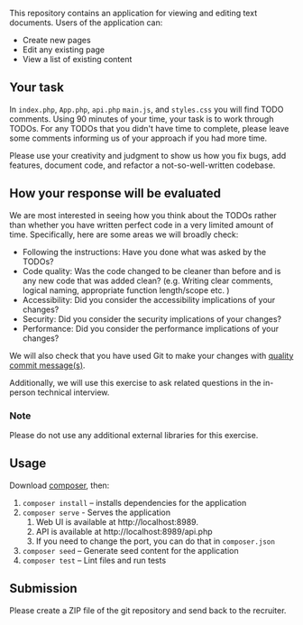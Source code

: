 This repository contains an application for viewing and editing text documents. Users of the application
can:

* Create new pages
* Edit any existing page
* View a list of existing content

## Your task

In `index.php`, `App.php`, `api.php` `main.js`, and `styles.css` you will find
TODO comments. Using 90 minutes of your time, your task is to work through TODOs.
For any TODOs that you didn't have time to complete, please leave some comments
informing us of your approach if you had more time.

Please use your creativity and judgment to show us how you fix bugs, add
features, document code, and refactor a not-so-well-written codebase.

## How your response will be evaluated

We are most interested in seeing how you think about the TODOs rather than whether
you have written perfect code in a very limited amount of time. Specifically,
here are some areas we will broadly check:

* Following the instructions: Have you done what was asked by the TODOs?
* Code quality: Was the code changed to be cleaner than before and is any new code that was added clean? (e.g. Writing clear comments, logical naming, appropriate function length/scope etc. )
* Accessibility: Did you consider the accessibility implications of your changes?
* Security: Did you consider the security implications of your changes?
* Performance: Did you consider the performance implications of your changes?

We will also check that you have used Git to make your changes with [quality commit message(s)](https://www.mediawiki.org/wiki/Gerrit/Commit_message_guidelines/en).

Additionally, we will use this exercise to ask related questions in the
in-person technical interview.

### Note

Please do not use any additional external libraries for this exercise.

## Usage

Download [composer](https://getcomposer.org/), then:

1. `composer install` – installs dependencies for the application
2. `composer serve` - Serves the application
   1. Web UI is available at http://localhost:8989.
   2. API is available at http://localhost:8989/api.php
   3. If you need to change the port, you can do that in `composer.json`
3. `composer seed` – Generate seed content for the application
4. `composer test` – Lint files and run tests

## Submission

Please create a ZIP file of the git repository and send back to the recruiter.
